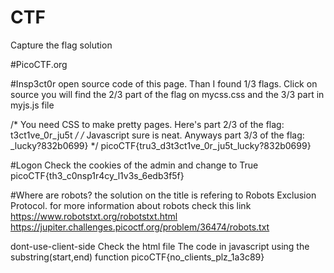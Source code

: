 # CTF
Capture the flag solution

#PicoCTF.org

#Insp3ct0r
open source code of this page. Than I found 1/3 flags.
Click on source you will find the 2/3 part of the flag  on mycss.css and the 3/3 part in myjs.js file

<!-- Html is neat. Anyways have 1/3 of the flag: picoCTF{tru3_d3 -->
/* You need CSS to make pretty pages. Here's part 2/3 of the flag: t3ct1ve_0r_ju5t */
/* Javascript sure is neat. Anyways part 3/3 of the flag: _lucky?832b0699} */
picoCTF{tru3_d3t3ct1ve_0r_ju5t_lucky?832b0699}


#Logon
Check the cookies of the admin and change to True
picoCTF{th3_c0nsp1r4cy_l1v3s_6edb3f5f}


#Where are robots?
the solution on the title is refering to Robots Exclusion Protocol. for more information about robots check this link https://www.robotstxt.org/robotstxt.html
https://jupiter.challenges.picoctf.org/problem/36474/robots.txt


dont-use-client-side
Check the html file
The code in javascript using the substring(start,end) function
picoCTF{no_clients_plz_1a3c89}
